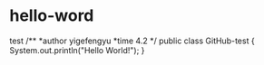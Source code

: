 # hello-word
test
/**
*author yigefengyu
*time 4.2
*/
public class GitHub-test
{
  System.out.println("Hello World!");
}
